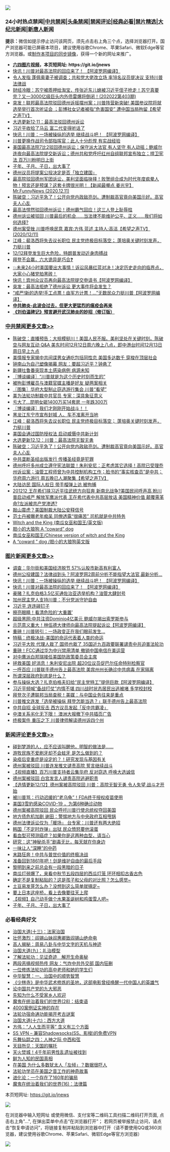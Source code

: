 ![](https://raw.githubusercontent.com/fqnews/bnews/master/64photo/fqnews-qr.jpg)

<div id="tt">
<h3>24小时热点禁闻|<a href="#%E4%B8%AD%E5%85%B1%E7%A6%81%E9%97%BB%E6%9B%B4%E5%A4%9A%E6%96%87%E7%AB%A0">中共禁闻</a>|<a href="#%E5%9B%BE%E7%89%87%E6%96%B0%E9%97%BB%E6%9B%B4%E5%A4%9A%E6%96%87%E7%AB%A0">头条禁闻</a>|<a href="#%E6%96%B0%E9%97%BB%E8%AF%84%E8%AE%BA%E6%9B%B4%E5%A4%9A%E6%96%87%E7%AB%A0">禁闻评论|<a href="#%E5%BF%85%E7%9C%8B%E7%BB%8F%E5%85%B8%E5%A5%BD%E6%96%87">经典必看|<a href="/video.md#%E7%A6%81%E7%89%87%E7%B2%BE%E9%80%89">禁片精选</a>|<a href="https://github.com/fqnews/djy/blob/master/gb/nf1351518.md#1">大纪元新闻</a>|<a href="https://github.com/fqnews/ntdtv/blob/master/gb/prog204.md#1">新唐人新闻</a></h3>
<div><b>提示：</b>微信如提示停止访问该网页，须先点击右上角三个点，选择浏览器打开。国产浏览器可能已屏蔽本项目，建议使用谷歌Chrome、苹果Safari、微软Edge等官方浏览器。或<a href="https://github.com/fqnews/bnews/blob/master/%E5%88%B6%E4%BD%9Cgit%E7%A6%81%E9%97%BB%E9%95%9C%E5%83%8F.md">制作本项目的同步镜像</a>，获得一个新的网址来推广。</div>
<ul>
<li><b><a href="http://d1.bdrive.tk/64.mp4" target="_blank">六四图片视频</a>，本页短网址: https://git.io/jnews</b></li>
<li><a href="/topimagenews/20201212/1446341.md">快讯！川普对最高法院的回应来了！ 【阿波罗网编译】</a></li>
<li><a href="/cnnews/20201212/1446450.md">令人发指 蓬佩奥妻子被调查；共和党大佬改立场 率18名议员提决议 支持川普法律战</a></li>
<li><a href="/bannedvideo/20201212/1446381.md">财经冷眼：苏宁被质押给淘宝，传张近东儿媳被习近平侄子抢走！苏宁真要完？又一3000亿级巨头内外债雷爆将倒闭！(202022第403期)</a></li>
<li><a href="/cbnews/20201212/1446285.md">突发！联邦最高法院驳回德州诉摇摆州案；川普阵营新突破! 美国参议院将就选举举行首次听证会 ；彭博社女记者被指“危害国安” 遭中国当局拘留【希望之声TV】</a></li>
<li><a href="/cbnews/20201212/1446191.md">大选更新12·11：最高法驳回德州诉讼</a></li>
<li><a href="/cnnews/20201212/1446463.md">习近平收拾了马云 富二代变得听话了</a></li>
<li><a href="/topimagenews/20201212/1446361.md">快讯！川普：一场被操纵的选举 继续战斗吧！ 【阿波罗网编译】</a></li>
<li><a href="/cbnews/20201212/1446249.md">川普更换作战司令部指挥官：此人十分彪悍 有实战经验</a></li>
<li><a href="/bannedvideo/20201212/1446377.md">美国最高法院7比2驳回德州诉讼；保守派大法官 有人坚守 有人动摇；鲍威尔连夜向最高法院提交新诉讼；德州共和党呼吁红州自组联邦宣布独立；捍卫宪法 百万川粉明日上街</a></li>
<li><a href="/comments/20201212/1446378.md">子年、子月、子日，出大事了</a></li>
<li><a href="/cnnews/20201212/1446153.md">德州议员将提案公投决定是否「独立建国」</a></li>
<li><a href="/cbnews/20201212/1446215.md">最高院驳回德州军团诉讼，美利坚面临抉择！败贺组合成为时代年度疯晕人物！预言还是预谋？这套卡牌很光明！【新闻最嘲点 姜光宇】Mr.FunnyNews (2020.12.11)‬</a></li>
<li><a href="/cbnews/20201212/1446478.md">陈破空：习近平急了！公开向党内政敌亮剑。遭制裁高官竟向美国示好。高官夫人心乱</a></li>
<li><a href="/taiwannews/20201212/1446484.md">最高法悍然驳回德州诉讼！德州霸气回应！这三人登上耻辱柱</a></li>
<li><a href="/bannedvideo/20201212/1446460.md">德州诉讼被驳回,川普最后的机会……当法律不能维护公平、正义……我们将如何选择?</a></li>
<li><a href="/cbnews/20201212/1446184.md">德州案受挫 川普呼唤民意   嘉宾:方伟 蓝述 主持人:高洁【希望之声TV】(2020/12/11)</a></li>
<li><a href="/cbnews/20201212/1446526.md">江峰：裴洛西将失去议长职位 民主党终极目标落空； 蓬培奥关键时刻发声，力挺川普</a></li>
<li><a href="/taiwannews/20201212/1446162.md">12/12拜登发生巨大危险，特朗普发动近身肉搏战</a></li>
<li><a href="/cbnews/20201212/1446264.md">拜登不会赢，六大诡异是巧合❓</a></li>
<li><a href="/bannedvideo/20201212/1446159.md">💥未来24小时美国要出大事情！诉讼风暴红蓝对决！决定历史走向的临界点，大家小心猪党拍黑砖！</a></li>
<li><a href="/cnnews/20201212/1446238.md">快讯！宾州众议员再向最高法院提交申请书【阿波罗网编译】</a></li>
<li><a href="/bannedvideo/20201212/1446363.md">突发：最高法拒绝了德州诉讼 更大事件将会发生？</a></li>
<li><a href="/cnnews/20201212/1446390.md">“戒严!新的选举!手工点票！由军方计票！…”无数民众力挺川普【阿波罗网编译】</a></li>
<li><b><a href="/comments/20200211/1275071.md" target="_blank">中共肺炎-此波会过去，但更大更猛烈的瘟疫会再来</a></b></li>
<li><b><a href="/comments/20200207/1272816.md" target="_blank">《刘伯温碑记》预言避开武汉肺炎的妙招（修订版）</a></b></li>
</ul>
</div>

<div class="catlist">
<h3><a href="/cbnews/" target="_blank">中共禁闻</a><span><a href="/cbnews/" target="_blank" rel="nofollow">更多文章>></a></span></h3>
<ul>
<li><a href="/cbnews/20201213/1446708.md" target="_blank">陈破空：直播预告：大规模挺川！美国人民不服。美利坚处在关键时刻。陈破空与网友互动 Q&amp;A 美东时间12月12日周六晚上八点，即中港台时间12月13日周日早上九点</a></li>
<li><a href="/cbnews/20201213/1446693.md" target="_blank">美情报专家揭中共间谍男女通吃包括同性恋 美国多达数千 穿梭在顶层社会</a></li>
<li><a href="/cbnews/20201213/1446692.md" target="_blank">钟南山为自己塑像揭幕 网友：要超习近平？钟悬了</a></li>
<li><a href="/cbnews/20201213/1446691.md" target="_blank">新疆吐鲁番突现本土感染病例 病源未知</a></li>
<li><a href="/cbnews/20201213/1446682.md" target="_blank">〖博谈编译〗“川普就是为这个历史时刻而生的”</a></li>
<li><a href="/cbnews/20201213/1446647.md" target="_blank">被拘彭博雇员与澳籍官媒主播是好友 疑两案相关</a></li>
<li><a href="/cbnews/20201213/1446643.md" target="_blank">〖图集〗华府大型制止窃选游行集会 川普“看望”</a></li>
<li><a href="/cbnews/20201213/1446635.md" target="_blank">美为法轮功制裁中共官员 专家：深具象征意义</a></li>
<li><a href="/cbnews/20201213/1446600.md" target="_blank">亏大了…昆明女砸1400万买14套房 一年跌300万</a></li>
<li><a href="/cbnews/20201213/1446593.md" target="_blank">〖博谈编译〗我们才刚刚开始战斗！！</a></li>
<li><a href="/cbnews/20201213/1446581.md" target="_blank">黑龙江东宁市宣布封城 人、车不准离开当地</a></li>
<li><a href="/cbnews/20201212/1446526.md" target="_blank">江峰：裴洛西将失去议长职位 民主党终极目标落空； 蓬培奥关键时刻发声，力挺川普</a></li>
<li><a href="/cbnews/20201212/1446493.md" target="_blank">美国会通过国防授权法 启动威慑中共新计划</a></li>
<li><a href="/cbnews/20201212/1446481.md" target="_blank">大选更新12.12：川普：最高法院无智无勇</a></li>
<li><a href="/cbnews/20201212/1446478.md" target="_blank">陈破空：习近平急了！公开向党内政敌亮剑。遭制裁高官竟向美国示好。高官夫人心乱</a></li>
<li><a href="/cbnews/20201212/1446472.md" target="_blank">中共垄断圣经出版发行 传播圣经竟是犯罪</a></li>
<li><a href="/cbnews/20201212/1446469.md" target="_blank">德州呼吁多州成立遵守宪法联盟！朱利安尼：正考虑其它选择！高院已受理乔州诉讼案；油管工程师曾为中共控制机构工作；脸书的“事实核查员”是中共；华府周六游行 周五晚已人潮聚集【希望之声TV】</a></li>
<li><a href="/cbnews/20201212/1446465.md" target="_blank">大陆访民 国际人权日 带手榴弹上访 被拘捕</a></li>
<li><a href="/cbnews/20201212/1446451.md" target="_blank">201212 王在希们挟习近平往武统方向狂奔  新南北战争?美国民间呼声高 盼川普启动戒严  解放军鹰派代表 王在希代表中共高层放话  美国精神价值 颠覆需革命?左派被共产党渗透?</a></li>
<li><a href="/cbnews/20201212/1446432.md" target="_blank">敲山震虎？美国制裁大陆公安释信号</a></li>
<li><a href="/cbnews/20201212/1446431.md" target="_blank">范士丹被曝老年痴呆 同僚透露“很痛苦” 司机就是中共特务</a></li>
<li><a href="/cbnews/20201212/1446421.md" target="_blank">Witch and the King (南瓜女巫和国王/英文版)</a></li>
<li><a href="/cbnews/20201212/1446420.md" target="_blank">胆小的大狼狗  A &#8220;coward&#8221; dog</a></li>
<li><a href="/cbnews/20201212/1446414.md" target="_blank">南瓜女巫和国王/Chinese version of witch and the King</a></li>
<li><a href="/cbnews/20201212/1446413.md" target="_blank">A &#8220;coward &#8221; dog /胆小的大狼狗英文版</a></li>

</ul>
</div>
<div class="catlist">
<h3><a href="/topimagenews/" target="_blank">图片新闻</a><span><a href="/topimagenews/" target="_blank" rel="nofollow">更多文章>></a></span></h3>
<ul>
<li><a href="/topimagenews/20201213/1446626.md" target="_blank">调查：华尔街和美国经济脱节 57%认股市新高有利富人</a></li>
<li><a href="/topimagenews/20201213/1446563.md" target="_blank">德州公投建国？法律战到头？阿波罗网2周前分析不能指望大法官,最新分析…</a></li>
<li><a href="/topimagenews/20201212/1446361.md" target="_blank">快讯！川普：一场被操纵的选举 继续战斗吧！ 【阿波罗网编译】</a></li>
<li><a href="/topimagenews/20201212/1446341.md" target="_blank">快讯！川普对最高法院的回应来了！ 【阿波罗网编译】</a></li>
<li><a href="/topimagenews/20201212/1446304.md" target="_blank">豪赌？扎克伯格3.5亿买通佐治亚选举机构？油管大肆封号</a></li>
<li><a href="/topimagenews/20201212/1446247.md" target="_blank">加州民主党人支持川普：不分党派守护自由</a></li>
<li><a href="/topimagenews/20201212/1446093.md" target="_blank">习近平 连连碰钉子</a></li>
<li><a href="/topimagenews/20201212/1446067.md" target="_blank">擦亮眼睛！看清危险的‘大重置’</a></li>
<li><a href="/topimagenews/20201212/1446060.md" target="_blank">超级黑网:中共注资Dominio4亿美元 鲍威尔揭出索罗斯参与</a></li>
<li><a href="/topimagenews/20201211/1445830.md" target="_blank">示范意义重大！林伍德大律师向最高法院提起诉讼【阿波罗网编译】</a></li>
<li><a href="/topimagenews/20201211/1445730.md" target="_blank">重磅！川普转引：一场政变正在我们眼前发生&#8230;</a></li>
<li><a href="/comments/20201211/1445650.md" target="_blank">特稿：终极决战-美国的命运代表着人类的命运</a></li>
<li><a href="/topimagenews/20201211/1445632.md" target="_blank">习近平大败 代理人栽了 国师也栽了 35国近九百政要联署谴责中共迫害法轮功</a></li>
<li><a href="/topimagenews/20201211/1445607.md" target="_blank">重磅！FCC通过华为中兴禁用清单 撤销中国电信在美运营</a></li>
<li><a href="/topimagenews/20201211/1445525.md" target="_blank">对中鹰派白邦瑞接任美国防政策委员会主席</a></li>
<li><a href="/topimagenews/20201210/1445461.md" target="_blank">拯救美国 好消息！朱利安尼出院 超20位议员促巴尔任命特别检察官</a></li>
<li><a href="/topimagenews/20201210/1445358.md" target="_blank">一呼百应 川普联手德州告上最高法院 美宾州州长确诊中共病毒 在家隔离</a></li>
<li><a href="/topimagenews/20201210/1445210.md" target="_blank">所谓深层政府到底是什么？</a></li>
<li><a href="/topimagenews/20201210/1445168.md" target="_blank">参与操纵大选？扎克伯格夫妇给“民主党特工”提供巨款【阿波罗网编译】</a></li>
<li><a href="/topimagenews/20201210/1445098.md" target="_blank">习近平频喊“备战打仗”内情不堪 四川战时状态居民出逃被堵 多学校封校</a></li>
<li><a href="/topimagenews/20201210/1445083.md" target="_blank">拜登次子遭联邦当局查税！美媒：与中国业务往来是重点</a></li>
<li><a href="/topimagenews/20201210/1445054.md" target="_blank">川普推文连发「选举被操纵 拜登怎能当选？」联手德州告上最高法院</a></li>
<li><a href="/topimagenews/20201210/1445053.md" target="_blank">中共自招 全球反击 西方议员发起「反中共霸凌」</a></li>
<li><a href="/topimagenews/20201210/1444980.md" target="_blank">中澳关系劣化无下限！ 澳洲大报撤下中共插页广告</a></li>
<li><a href="/topimagenews/20201210/1444979.md" target="_blank">终极案件 重压之下 川普律师解读德州诉四个州</a></li>

</ul>
</div>
<div class="catlist">
<h3><a href="/comments/" target="_blank">新闻评论</a><span><a href="/comments/" target="_blank" rel="nofollow">更多文章>></a></span></h3>
<ul>
<li><a href="/comments/20201213/1446695.md" target="_blank">碰到梦游的人，应不应该叫醒他，明智的做法是&#8230;&#8230;</a></li>
<li><a href="/comments/20201213/1446681.md" target="_blank">游牧民族不爱刷牙却不会蛀牙 是怎么做到的？</a></li>
<li><a href="/comments/20201213/1446680.md" target="_blank">染疫后变重症是设定的？！研究发现与基因有关</a></li>
<li><a href="/comments/20201213/1446638.md" target="_blank">德州案被驳回 川普连发推文谴责高院 誓言继续战斗</a></li>
<li><a href="/comments/20201213/1446615.md" target="_blank">【视频直播】百万川普支持者云集华府 反对窃选 呼唤大选诚信</a></li>
<li><a href="/comments/20201213/1446614.md" target="_blank">德州案被驳回 白宫发言人谴责高院逃避职责</a></li>
<li><a href="/comments/20201213/1446592.md" target="_blank">【选情更新12/12】德州案被高院驳回 川普：高院无智无勇 令人失望 战斗才开始</a></li>
<li><a href="/comments/20201213/1446579.md" target="_blank">被川普骂：行动迟缓的“老乌龟”！FDA终于授权疫苗使用</a></li>
<li><a href="/comments/20201213/1446577.md" target="_blank">美国3雪豹感染COVID-19 ，为第6种确诊动物</a></li>
<li><a href="/comments/20201212/1446532.md" target="_blank">德州案被高院驳回 民众呼吁川普行使总统权夺回美国</a></li>
<li><a href="/comments/20201212/1446475.md" target="_blank">地方债危机加剧 谢田：警惕地方与中央政府互相甩锅</a></li>
<li><a href="/comments/20201212/1446474.md" target="_blank">德州法律诉讼仅为「暖场」 台专家：川普还有两大绝招</a></li>
<li><a href="/comments/20201212/1446473.md" target="_blank">韩国「不定时炸弹」出狱 民众愤怒要他滚蛋</a></li>
<li><a href="/comments/20201212/1446454.md" target="_blank">看血型可预测癌症？如果你是这两种血型，请当心</a></li>
<li><a href="/comments/20201212/1446453.md" target="_blank">研究：这“神秘杀手”剧毒无比，每天就在你身边</a></li>
<li><a href="/comments/20201212/1446452.md" target="_blank">一味让人“深睡”的中药</a></li>
<li><a href="/comments/20201212/1446447.md" target="_blank">末路狂奔！中共与普世价值的终极决战</a></li>
<li><a href="/comments/20201212/1446446.md" target="_blank">准备回到1861年吧！剑是维护自由的最后手段</a></li>
<li><a href="/comments/20201212/1446445.md" target="_blank">黎明到来之前总会有一段黑暗的日子</a></li>
<li><a href="/comments/20201212/1446397.md" target="_blank">南瓜灯弱爆了，来看中秋节五段四层的西瓜灯笼 环环相扣古香古色</a></li>
<li><a href="/comments/20201212/1446393.md" target="_blank">确定不是复制粘贴的？这是孩子和父母的对比照？怎么感觉~</a></li>
<li><a href="/comments/20201212/1446392.md" target="_blank">土豆易发芽怎么办？没想到这么简单就搞定~</a></li>
<li><a href="/comments/20201212/1446391.md" target="_blank">要上日本这座桥，看上去像要往天上爬</a></li>
<li><a href="/comments/20201212/1446379.md" target="_blank">【视频】自己动手做个水果圣诞树和鸡蛋雪人吧~</a></li>
<li><a href="/comments/20201212/1446378.md" target="_blank">子年、子月、子日，出大事了</a></li>

</ul>
</div>

<div class="catlist">
<h3>必看经典好文</h3>
<ul>
<li><a href="/cbnews/20180319/916654.md" target="_blank">治国大道(十三)：法家治国</a></li>
<li><a href="/cbnews/20200727/1366904.md" target="_blank">壮怀激烈：阎锡山妹阎惠卿致阎锡山绝命电</a></li>
<li><a href="/aomi/history/20170924/831575.md" target="_blank">高人揭秘：周易八卦与中华文字的天机与神迹</a></li>
<li><a href="/cbnews/20180315/914943.md" target="_blank">治国大道(九)：礼治模型</a></li>
<li><a href="/comments/20200307/1289968.md" target="_blank">了解法轮功：见证奇迹　解开生命奥秘</a></li>
<li><a href="/cbnews/20200703/1355059.md" target="_blank">两段恶搞视频热传 网友：气炸中共外交部 国内狂删</a></li>
<li><a href="/cbnews/20200702/1354550.md" target="_blank">一位修炼法轮功的高中老师和她的学生们</a></li>
<li><a href="/comments/20200605/1340202.md" target="_blank">中华智慧：一、治国中的顺势智慧</a></li>
<li><a href="/comments/20201013/1412612.md" target="_blank">《少林寺》是中华武术修炼的圣地，这部电影曾经唤醒一代中国人的英雄气</a></li>
<li><a href="/comments/20200717/1361899.md" target="_blank">论中国共产党的九大邪恶</a></li>
<li><a href="/comments/20200620/1346848.md" target="_blank">先知为什么不受家乡人欢迎</a></li>
<li><a href="/comments/20181228/1054609.md" target="_blank">魔鬼在统治着我们的世界(28)：结束语</a></li>
<li><a href="/lifebaike/20201113/1430218.md" target="_blank">4000案例证实神的存在</a></li>
<li><a href="/tculture/20121025/73079.md" target="_blank">法轮功宿命通功能揭开考古谜案</a></li>
<li><a href="/comments/20201110/1428663.md" target="_blank">治国大道(十六)：西方大道</a></li>
<li><a href="/comments/20200720/1363377.md" target="_blank">方伟：“人人生而平等” 含义有三个方面</a></li>
<li><a href="/comments/20191231/1250654.md" target="_blank">SS VPN &#8211; 兼容Shadowsocks(SS、影梭)的免费VPN</a></li>
<li><a href="/tculture/20190101/791144.md" target="_blank">乐舞仙踪之四：人神之际 中西和弦</a></li>
<li><a href="/tculture/20180919/1000196.md" target="_blank">天目所见：天国的嘱托</a></li>
<li><a href="/ccpdope/20181219/1049286.md" target="_blank">天火焚城！4千年前男性乱遗址被找到</a></li>
<li><a href="/comments/20200926/1403589.md" target="_blank">鲜为人知的民国真相</a></li>
<li><a href="/comments/20200427/1319933.md" target="_blank">在美国 为什么多数犹太人「左倾」？数据很吓人</a></li>
<li><a href="/comments/20200511/1326751.md" target="_blank">法轮功学员在美国之音工作的神奇故事</a></li>
<li><a href="/comments/20200907/1392278.md" target="_blank">进化论：一个存在了160年的骗局</a></li>
<li><a href="/topimagenews/20180615/958090.md" target="_blank">魔鬼在统治着我们的世界(16)：法律篇</a></li>

</ul>
</div>

本页短网址: https://git.io/jnews

![](https://raw.githubusercontent.com/fqnews/bnews/master/64photo/fqnews-qr.jpg)

在浏览器中输入短网址 或使用微信、支付宝等二维码工具扫描二维码打开页面, 点击右上角"...", 在弹出菜单中点击“在浏览器打开”； 若网页被举报禁止访问，请点击“恢复申请访问”，将链接复制并粘贴到浏览器中打开（请不要使用QQ或360浏览器，建议使用谷歌Chrome、苹果Safari、微软Edge等官方浏览器）

![](https://raw.githubusercontent.com/fqnews/bnews/master/64photo/wx.jpg)